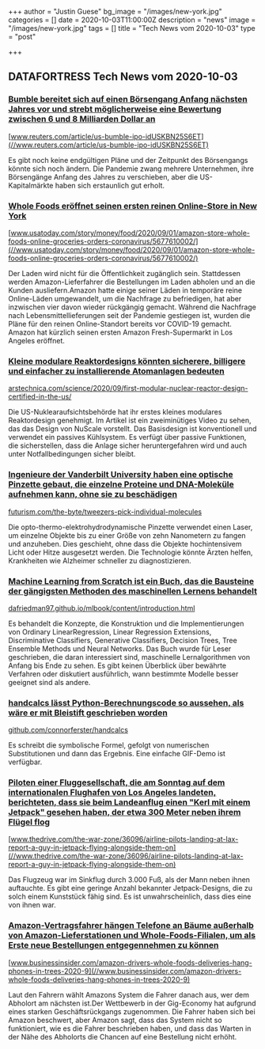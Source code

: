 +++
author = "Justin Guese"
bg_image = "/images/new-york.jpg"
categories = []
date = 2020-10-03T11:00:00Z
description = "news"
image = "/images/new-york.jpg"
tags = []
title = "Tech News vom 2020-10-03"
type = "post"

+++

        
## DATAFORTRESS Tech News vom 2020-10-03





### [Bumble bereitet sich auf einen Börsengang Anfang nächsten Jahres vor und strebt möglicherweise eine Bewertung zwischen 6 und 8 Milliarden Dollar an](//www.reuters.com/article/us-bumble-ipo-idUSKBN25S6ET)


[www.reuters.com/article/us-bumble-ipo-idUSKBN25S6ET](//www.reuters.com/article/us-bumble-ipo-idUSKBN25S6ET)


Es gibt noch keine endgültigen Pläne und der Zeitpunkt des Börsengangs könnte sich noch ändern. Die Pandemie zwang mehrere Unternehmen, ihre Börsengänge Anfang des Jahres zu verschieben, aber die US-Kapitalmärkte haben sich erstaunlich gut erholt.


### [Whole Foods eröffnet seinen ersten reinen Online-Store in New York](//www.usatoday.com/story/money/food/2020/09/01/amazon-store-whole-foods-online-groceries-orders-coronavirus/5677610002/)


[www.usatoday.com/story/money/food/2020/09/01/amazon-store-whole-foods-online-groceries-orders-coronavirus/5677610002/](//www.usatoday.com/story/money/food/2020/09/01/amazon-store-whole-foods-online-groceries-orders-coronavirus/5677610002/)


Der Laden wird nicht für die Öffentlichkeit zugänglich sein. Stattdessen werden Amazon-Lieferfahrer die Bestellungen im Laden abholen und an die Kunden ausliefern.Amazon hatte einige seiner Läden in temporäre reine Online-Läden umgewandelt, um die Nachfrage zu befriedigen, hat aber inzwischen vier davon wieder rückgängig gemacht. Während die Nachfrage nach Lebensmittellieferungen seit der Pandemie gestiegen ist, wurden die Pläne für den reinen Online-Standort bereits vor COVID-19 gemacht. Amazon hat kürzlich seinen ersten Amazon Fresh-Supermarkt in Los Angeles eröffnet.


### [Kleine modulare Reaktordesigns könnten sicherere, billigere und einfacher zu installierende Atomanlagen bedeuten](//arstechnica.com/science/2020/09/first-modular-nuclear-reactor-design-certified-in-the-us/)


[arstechnica.com/science/2020/09/first-modular-nuclear-reactor-design-certified-in-the-us/](//arstechnica.com/science/2020/09/first-modular-nuclear-reactor-design-certified-in-the-us/)


Die US-Nuklearaufsichtsbehörde hat ihr erstes kleines modulares Reaktordesign genehmigt. Im Artikel ist ein zweiminütiges Video zu sehen, das das Design von NuScale vorstellt. Das Basisdesign ist konventionell und verwendet ein passives Kühlsystem. Es verfügt über passive Funktionen, die sicherstellen, dass die Anlage sicher heruntergefahren wird und auch unter Notfallbedingungen sicher bleibt.


### [Ingenieure der Vanderbilt University haben eine optische Pinzette gebaut, die einzelne Proteine und DNA-Moleküle aufnehmen kann, ohne sie zu beschädigen](//futurism.com/the-byte/tweezers-pick-individual-molecules)


[futurism.com/the-byte/tweezers-pick-individual-molecules](//futurism.com/the-byte/tweezers-pick-individual-molecules)


Die opto-thermo-elektrohydrodynamische Pinzette verwendet einen Laser, um einzelne Objekte bis zu einer Größe von zehn Nanometern zu fangen und anzuheben. Dies geschieht, ohne dass die Objekte hochintensivem Licht oder Hitze ausgesetzt werden. Die Technologie könnte Ärzten helfen, Krankheiten wie Alzheimer schneller zu diagnostizieren.


### [Machine Learning from Scratch ist ein Buch, das die Bausteine der gängigsten Methoden des maschinellen Lernens behandelt](//dafriedman97.github.io/mlbook/content/introduction.html)


[dafriedman97.github.io/mlbook/content/introduction.html](//dafriedman97.github.io/mlbook/content/introduction.html)


Es behandelt die Konzepte, die Konstruktion und die Implementierungen von Ordinary LinearRegression, Linear Regression Extensions, Discriminative Classifiers, Generative Classifiers, Decision Trees, Tree Ensemble Methods und Neural Networks. Das Buch wurde für Leser geschrieben, die daran interessiert sind, maschinelle Lernalgorithmen von Anfang bis Ende zu sehen. Es gibt keinen Überblick über bewährte Verfahren oder diskutiert ausführlich, wann bestimmte Modelle besser geeignet sind als andere.


### [handcalcs lässt Python-Berechnungscode so aussehen, als wäre er mit Bleistift geschrieben worden](//github.com/connorferster/handcalcs)


[github.com/connorferster/handcalcs](//github.com/connorferster/handcalcs)


Es schreibt die symbolische Formel, gefolgt von numerischen Substitutionen und dann das Ergebnis. Eine einfache GIF-Demo ist verfügbar.


### [Piloten einer Fluggesellschaft, die am Sonntag auf dem internationalen Flughafen von Los Angeles landeten, berichteten, dass sie beim Landeanflug einen "Kerl mit einem Jetpack" gesehen haben, der etwa 300 Meter neben ihrem Flügel flog](//www.thedrive.com/the-war-zone/36096/airline-pilots-landing-at-lax-report-a-guy-in-jetpack-flying-alongside-them-on)


[www.thedrive.com/the-war-zone/36096/airline-pilots-landing-at-lax-report-a-guy-in-jetpack-flying-alongside-them-on](//www.thedrive.com/the-war-zone/36096/airline-pilots-landing-at-lax-report-a-guy-in-jetpack-flying-alongside-them-on)


Das Flugzeug war im Sinkflug durch 3.000 Fuß, als der Mann neben ihnen auftauchte. Es gibt eine geringe Anzahl bekannter Jetpack-Designs, die zu solch einem Kunststück fähig sind. Es ist unwahrscheinlich, dass dies eine von ihnen war.


### [Amazon-Vertragsfahrer hängen Telefone an Bäume außerhalb von Amazon-Lieferstationen und Whole-Foods-Filialen, um als Erste neue Bestellungen entgegennehmen zu können](//www.businessinsider.com/amazon-drivers-whole-foods-deliveries-hang-phones-in-trees-2020-9)


[www.businessinsider.com/amazon-drivers-whole-foods-deliveries-hang-phones-in-trees-2020-9](//www.businessinsider.com/amazon-drivers-whole-foods-deliveries-hang-phones-in-trees-2020-9)


Laut den Fahrern wählt Amazons System die Fahrer danach aus, wer dem Abholort am nächsten ist.Der Wettbewerb in der Gig-Economy hat aufgrund eines starken Geschäftsrückgangs zugenommen. Die Fahrer haben sich bei Amazon beschwert, aber Amazon sagt, dass das System nicht so funktioniert, wie es die Fahrer beschrieben haben, und dass das Warten in der Nähe des Abholorts die Chancen auf eine Bestellung nicht erhöht.